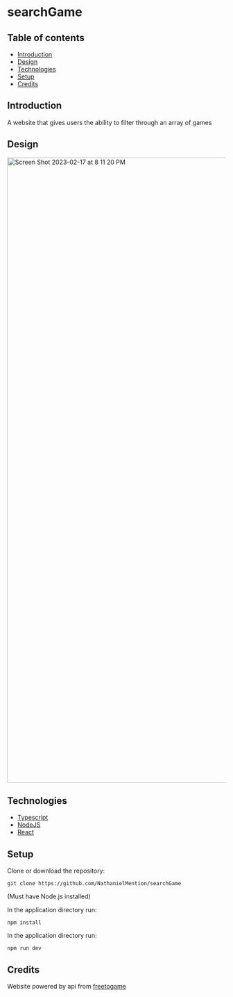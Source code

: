 # searchGame

## Table of contents

- [Introduction](#Introduction)
- [Design](#Design)
- [Technologies](#Technologies)
- [Setup](#Setup)
- [Credits](#Credits)

## Introduction

A website that gives users the ability to filter through an array of games

## Design

<img width="1440" alt="Screen Shot 2023-02-17 at 8 11 20 PM" src="https://user-images.githubusercontent.com/36243638/219823586-9744a66e-c307-46b0-9a02-124bf095f708.png">

## Technologies

- [Typescript](https://www.typescriptlang.org/)
- [NodeJS](https://nodejs.org/en/)
- [React](https://reactjs.org/)

## Setup

Clone or download the repository:

`git clone https://github.com/NathanielMention/searchGame`

(Must have Node.js installed)

In the application directory run:

`npm install`

In the application directory run:

`npm run dev`

## Credits

Website powered by api from [freetogame](https://rapidapi.com/digiwalls/api/free-to-play-games-database)

